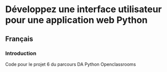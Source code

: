 # Développez une interface utilisateur pour une application web Python

## Français

### Introduction

Code pour le projet 6 du parcours DA Python Openclassrooms
